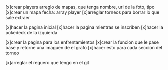 [x]crear players arreglo de mapas, que tenga nombre, url de la foto, tipo
[x]crear un mapa fecha: array player
[x]arreglar torneos para borrar lo que sale extraer

[x]hacer la pagina inicial
[x]hacer la pagina mientras se inscriben
[x]hacer la pokedeck de la izquierda

[x]crear la pagina para los enfrentamientos
    [x]crear la funcion que le pase base y retorne una imaguen de el grafo
    [x]hacer esto para cada seccion del torneo

[x]arreglar el reguero que tengo en el git